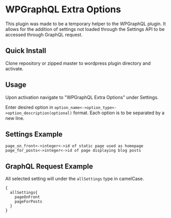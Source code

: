 # WPGraphQL Extra Options
This plugin was made to be a temporary helper to the WPGraphQL plugin. It allows for the addition of settings not loaded through the Settings API to be accessed through GraphQL request.

## Quick Install
Clone repository or zipped master to wordpress plugin directory and activate.

## Usage 
Upon activation navigate to "WPGraphQL Extra Options" under Settings.

Enter desired option in `option_name<->option_type<->option_description(optional)` format. Each option is to be separated by a new line. 

## Settings Example

```
page_on_front<->integer<->id of static page used as homepage
page_for_posts<->integer<->id of page displaying blog posts
```

## GraphQL Request Example
All selected setting will under the `allSettings` type in camelCase.

```
{
  allSettings{
    pageOnFront
    pageForPosts
  }
}

```